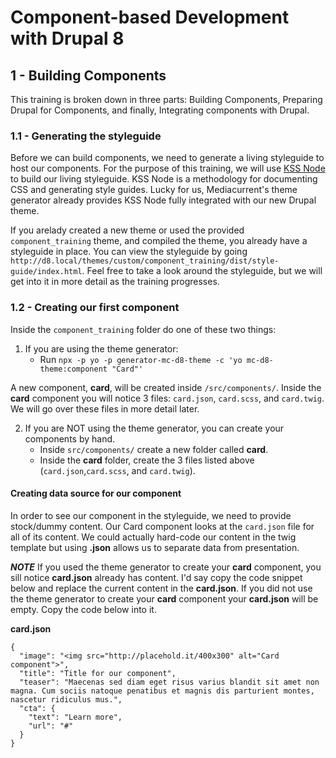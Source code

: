 # Component-based Development with Drupal 8

## 1 - Building Components
This training is broken down in three parts:  Building Components, Preparing Drupal for Components, and finally, Integrating components with Drupal.

### 1.1 - Generating the styleguide
Before we can build components, we need to generate a living styleguide to host our components.  For the purpose of this training, we will use [KSS Node](https://github.com/kss-node/kss-node) to build our living styleguide.  KSS Node is a methodology for documenting CSS and generating style guides.  Lucky for us, Mediacurrent's theme generator already provides KSS Node fully integrated with our new Drupal theme.

If you arelady created a new theme or used the provided `component_training` theme, and compiled the theme, you already have a styleguide in place.  You can view the styleguide by going `http://d8.local/themes/custom/component_training/dist/style-guide/index.html`.  Feel free to take a look around the styleguide, but we will get into it in more detail as the training progresses.

### 1.2 - Creating our first component
Inside the `component_training` folder do one of these two things:
1. If you are using the theme generator:
   * Run `npx -p yo -p generator-mc-d8-theme -c 'yo mc-d8-theme:component "Card"'`

A new component, **card**, will be created inside `/src/components/`.  Inside the **card** component you will notice 3 files: `card.json`, `card.scss`, and `card.twig`.  We will go over these files in more detail later.

2. If you are NOT using the theme generator,  you can create your components by hand.
   * Inside `src/components/` create a new folder called **card**.
   * Inside the **card** folder, create the 3 files listed above (`card.json`,`card.scss`, and `card.twig`).

#### Creating data source for our component
In order to see our component in the styleguide, we need to provide stock/dummy content.  Our Card component looks at the `card.json` file for all of its content.  We could actually hard-code our content in the twig template but using **.json** allows us to separate data from presentation.

**_NOTE_**
If you used the theme generator to create your **card** component, you sill notice **card.json** already has content.  I'd say copy the code snippet below and replace the current content in the **card.json**.  If you did not use the theme generator to create your **card** component your **card.json** will be empty.  Copy the code below into it.

**card.json**
```
{
  "image": "<img src="http://placehold.it/400x300" alt="Card component">",
  "title": "Title for our component",
  "teaser": "Maecenas sed diam eget risus varius blandit sit amet non magna. Cum sociis natoque penatibus et magnis dis parturient montes, nascetur ridiculus mus.",
  "cta": {
    "text": "Learn more",
    "url": "#"
  }
}
```




